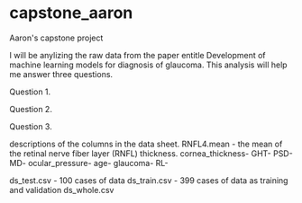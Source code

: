 # capstone_aaron
 Aaron's capstone project

I will be anylizing the raw data from the paper entitle Development of machine learning models for diagnosis of glaucoma. This analysis will help me answer three questions. 

Question 1.

Question 2.

Question 3. 

descriptions of the columns in the data sheet.
RNFL4.mean - the mean of the retinal nerve fiber layer (RNFL) thickness. 
cornea_thickness-
GHT-
PSD-
MD-
ocular_pressure-
age-
glaucoma-
RL-

ds_test.csv - 100 cases of data
ds_train.csv - 399 cases of data as training and validation
ds_whole.csv